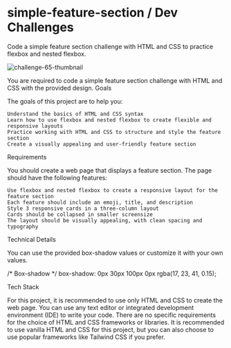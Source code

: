 # simple-feature-section / Dev Challenges

Code a simple feature section challenge with HTML and CSS to practice flexbox and nested flexbox.

![challenge-65-thumbnail](https://github.com/user-attachments/assets/dcb5e1dd-297c-4927-89eb-703636bf2cb2)

You are required to code a simple feature section challenge with HTML and CSS with the provided design.
Goals

The goals of this project are to help you:

    Understand the basics of HTML and CSS syntax
    Learn how to use flexbox and nested flexbox to create flexible and responsive layouts
    Practice working with HTML and CSS to structure and style the feature section
    Create a visually appealing and user-friendly feature section

Requirements

You should create a web page that displays a feature section. The page should have the following features:

    Use flexbox and nested flexbox to create a responsive layout for the feature section
    Each feature should include an emoji, title, and description
    Style 3 responsive cards in a three-column layout
    Cards should be collapsed in smaller screensize
    The layout should be visually appealing, with clean spacing and typography

Technical Details

You can use the provided box-shadow values or customize it with your own values.

/* Box-shadow */
box-shadow: 0px 30px 100px 0px rgba(17, 23, 41, 0.15);

Tech Stack

For this project, it is recommended to use only HTML and CSS to create the web page. You can use any text editor or integrated development environment (IDE) to write your code. There are no specific requirements for the choice of HTML and CSS frameworks or libraries. It is recommended to use vanilla HTML and CSS for this project, but you can also choose to use popular frameworks like Tailwind CSS if you prefer.
